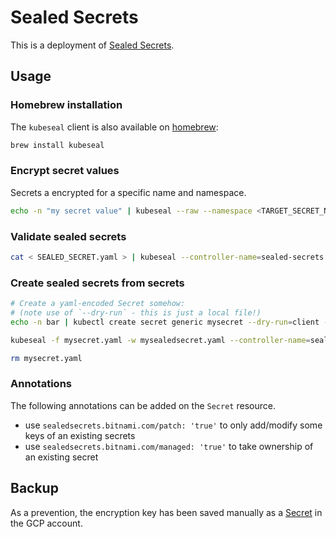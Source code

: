 # Sealed Secrets

This is a deployment of [Sealed Secrets](https://github.com/bitnami-labs/sealed-secrets).

## Usage

### Homebrew installation

The `kubeseal` client is also available on [homebrew](https://formulae.brew.sh/formula/kubeseal):

```bash
brew install kubeseal
```

### Encrypt secret values

Secrets a encrypted for a specific name and namespace.

```bash
echo -n "my secret value" | kubeseal --raw --namespace <TARGET_SECRET_NAMESPACE> --name <TARGET_SECRET_NAME> --controller-name=sealed-secrets --controller-namespace=sealed-secrets
```

### Validate sealed secrets

```bash
cat < SEALED_SECRET.yaml > | kubeseal --controller-name=sealed-secrets --controller-namespace=sealed-secrets --validate
```

### Create sealed secrets from secrets

```bash
# Create a yaml-encoded Secret somehow:
# (note use of `--dry-run` - this is just a local file!)
echo -n bar | kubectl create secret generic mysecret --dry-run=client --from-file=foo=/dev/stdin -o yaml >mysecret.yaml

kubeseal -f mysecret.yaml -w mysealedsecret.yaml --controller-name=sealed-secrets --controller-namespace=sealed-secrets

rm mysecret.yaml
```

### Annotations

The following annotations can be added on the `Secret` resource.

- use `sealedsecrets.bitnami.com/patch: 'true'` to only add/modify some keys of an existing secrets
- use `sealedsecrets.bitnami.com/managed: 'true'` to take ownership of an existing secret

## Backup

As a prevention, the encryption key has been saved manually as a [Secret](https://console.cloud.google.com/security/secret-manager/secret/sealed-secrets-key/versions?project=argo-demo-apps) in the GCP account.
